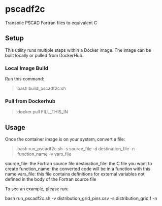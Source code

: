 # pscadf2c
Transpile PSCAD Fortran files to equivalent C

## Setup

This utility runs multiple steps within a Docker image. The image can be built locally
or pulled from DockerHub.

### Local Image Build

Run this command:

> bash build_pscadf2c.sh

### Pull from Dockerhub

> docker pull FILL_THIS_IN

## Usage

Once the container image is on your system, convert a file:

> bash run_pscadf2c.sh -s source_file -d destination_file -n function_name -v vars_file

source_file:        the Fortran source file
destination_file:   the C file you want to create
function_name:      the converted code will be in a function with this name
vars_file:          this file contains definitions for external variables not defined in the body of the Fortran source file

To see an example, please run:

bash run_pscadf2c.sh -v distribution_grid_pins.csv -s distribution_grid.f -n 

